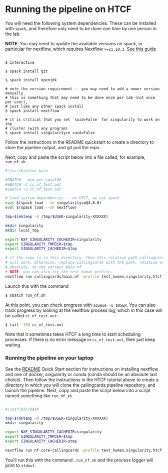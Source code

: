 
# Running the pipeline on HTCF

You will need the following system dependencies. These can be installed with
`spack`, and therefore only need to be done one time by one person in the lab.

__NOTE__: You may need to update the available versions on spack, in particular
for nextflow, which requires Nextflow `>=21.10.3`. [See this guide](./updating_modules_on_spack.md)

```

$ interactive

$ spack install git

$ spack install openjdk

# note the version requirement -- you may need to add a newer version manually.
# this is something that may need to be done once per lab (not once per user),
# just like any other spack install
$ spack install nextflow

# it is critical that you set `suid=False` for singularity to work on the
# cluster (with any program)
$ spack install singularityce suid=False

```

Follow the instructions in the README quickstart to create a directory to
store the pipeline output, and git pull the repo.

Next, copy and paste the script below into a file called, for example, `run_nf.sh`

```bash
#!/usr/bin/env bash

#SBATCH --mem-per-cpu=10G
#SBATCH -J cc_nf_test.out
#SBATCH -o cc_nf_test.out

# load system dependencies -- on HTCF, we use spack
eval $(spack load --sh singularityce@3.8.0)
eval $(spack load --sh nextflow)

tmp=$(mktemp -d /tmp/$USER-singularity-XXXXXX)

mkdir singularity
mkdir local_tmp

export NXF_SINGULARITY_CACHEDIR=singularity
export SINGULARITY_TMPDIR=$tmp
export SINGULARITY_CACHEDIR=$tmp

# if the repo is in this directory, then this relative path callingcards
# will work. Otherwise, replace callingcards with the path, relative or
# absolute, to the correct main.nf
# NOTE: you can also try the test_human profile
nextflow run callingcards/main.nf -profile test_human,singularity,htcf -resume
```

Launch this with the command

```bash
$ sbatch run_nf.sh

```
At this point, you can check progress with `squeue -u $USER`. You can also
track progress by looking at the nextflow process log, which in this case
will be called `cc_nf_test.out`:

```bash
$ tail -150 cc_nf_test.out
```
Note that it sometimes takes HTCF a long time to start scheduling processes. If
there is no error message in `cc_nf_test.out`, then just keep waiting.

### Running the pipeline on your laptop

See the [README]("../README.md") Quick Start section for instructions on installing
nextflow and one of docker, singularity or conda (conda should be an absolute last choice).
Then follow the instructions in the HTCF tutorial above to create a directory
in which you will clone the callingcards pipeline repository, and launch the pipeline.
Next, copy and paste the script below into a script named something like `run_nf.sh`

```bash

#!/usr/bin/bash

tmp=$(mktemp -d /tmp/$USER-singularity-XXXXXX)
mkdir singularity

export NXF_SINGULARITY_CACHEDIR=singularity
export SINGULARITY_TMPDIR=$tmp
export SINGULARITY_CACHEDIR=$tmp

nextflow run nf-core-callingcards -profile test_human,singularity,htcf -resume

```
You'll run this with the command `.run_nf.sh` and the process logger will
print to `stdout`.
